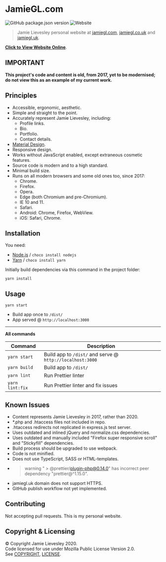 ﻿# JamieGL.com

![GitHub package.json version](https://img.shields.io/github/package-json/v/jamiegluk/jamiegl?color=blue)
![Website](https://img.shields.io/website?url=https%3A%2F%2Fmemes.jamiegl.com%2Fkiwi%2F)

> Jamie Lievesley personal website at [jamiegl.com](https://jamiegl.com), [jamiegl.co.uk](https://jamiegl.co.uk) and [jamiegl.uk](http://jamiegl.uk).

**[Click to View Website Online](https://jamiegl.com)**.

## IMPORTANT

**This project's code and content is old, from 2017, yet to be modernised; do not view this as an example of my current work.**

## Principles

- Accessible, ergonomic, aesthetic.
- Simple and straight to the point.
- Accurately represent Jamie Lievesley, including:
  - Profile links.
  - Bio.
  - Portfolio.
  - Contact details.
- [Material Design](https://material.io/).
- Responsive design.
- Works without JavaScript enabled, except extraneous cosmetic features.
- Source code is modern and to a high standard.
- Minimal build size.
- Runs on all modern browsers and some old ones too, since 2017:
  - Chrome.
  - Firefox.
  - Opera.
  - Edge (both Chromium and pre-Chromium).
  - IE 10 and 11.
  - Safari.
  - Android: Chrome, Firefox, WebView.
  - iOS: Safari, Chrome.

## Installation

You need:

- [Node.js](https://nodejs.org) / `choco install nodejs`
- [Yarn](https://yarnpkg.com/) / `choco install yarn`

Initially build dependencies via this command in the project folder:

```
yarn install
```

## Usage

`yarn start`

- Build app once to `/dist/`
- App served @ `http://localhost:3000`

---

**All commands**

| Command         | Description                                               |
| --------------- | --------------------------------------------------------- |
| `yarn start`    | Build app to `/dist/` and serve @ `http://localhost:3000` |
| `yarn build`    | Build app to `/dist/`                                     |
| `yarn lint`     | Run Prettier linter                                       |
| `yarn lint:fix` | Run Prettier linter and fix issues                        |

## Known Issues

- Content represents Jamie Lievesley in 2017, rather than 2020.
- \*.php and .htaccess files not included in repo.
- .htaccess redirects not replicated in express.js test server.
- Uses outdated and inlined jQuery and normalize.css dependencies.
- Uses outdated and manually included "Firefox super responsive scroll" and "Stickyfill" dependencies.
- Build process should be upgraded to use webpack.
- Code is not minified.
- Does not use TypeScript, SASS or HTML-templates.
- > warning " > @prettier/plugin-php@0.14.0" has incorrect peer dependency "prettier@^1.15.0".
- jamiegl.uk domain does not support HTTPS.
- GitHub publish workflow not yet implemented.

## Contributing

Not accepting pull requests. This is my personal website.

## Copyright & Licensing

© Copyright Jamie Lievesley 2020.  
Code licensed for use under Mozilla Public License Version 2.0.  
See [COPYRIGHT](COPYRIGHT.md), [LICENSE](LICENSE).

